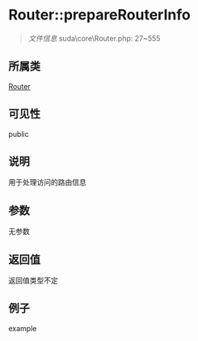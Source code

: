 # Router::prepareRouterInfo

> *文件信息* suda\core\Router.php: 27~555
## 所属类 

[Router](../Router.md)

## 可见性

  public  
## 说明

用于处理访问的路由信息

## 参数

无参数

## 返回值
返回值类型不定

## 例子

example